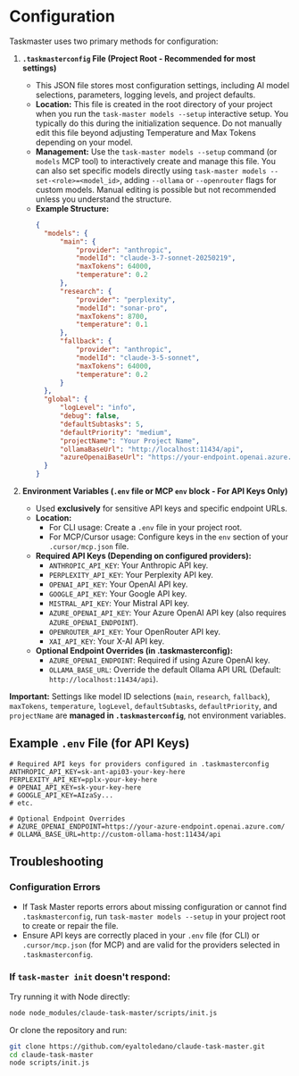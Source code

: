 # Configuration

Taskmaster uses two primary methods for configuration:

1.  **`.taskmasterconfig` File (Project Root - Recommended for most settings)**

    - This JSON file stores most configuration settings, including AI model selections, parameters, logging levels, and project defaults.
    - **Location:** This file is created in the root directory of your project when you run the `task-master models --setup` interactive setup. You typically do this during the initialization sequence. Do not manually edit this file beyond adjusting Temperature and Max Tokens depending on your model.
    - **Management:** Use the `task-master models --setup` command (or `models` MCP tool) to interactively create and manage this file. You can also set specific models directly using `task-master models --set-<role>=<model_id>`, adding `--ollama` or `--openrouter` flags for custom models. Manual editing is possible but not recommended unless you understand the structure.
    - **Example Structure:**
      ```json
      {
      	"models": {
      		"main": {
      			"provider": "anthropic",
      			"modelId": "claude-3-7-sonnet-20250219",
      			"maxTokens": 64000,
      			"temperature": 0.2
      		},
      		"research": {
      			"provider": "perplexity",
      			"modelId": "sonar-pro",
      			"maxTokens": 8700,
      			"temperature": 0.1
      		},
      		"fallback": {
      			"provider": "anthropic",
      			"modelId": "claude-3-5-sonnet",
      			"maxTokens": 64000,
      			"temperature": 0.2
      		}
      	},
      	"global": {
      		"logLevel": "info",
      		"debug": false,
      		"defaultSubtasks": 5,
      		"defaultPriority": "medium",
      		"projectName": "Your Project Name",
      		"ollamaBaseUrl": "http://localhost:11434/api",
      		"azureOpenaiBaseUrl": "https://your-endpoint.openai.azure.com/"
      	}
      }
      ```

2.  **Environment Variables (`.env` file or MCP `env` block - For API Keys Only)**
    - Used **exclusively** for sensitive API keys and specific endpoint URLs.
    - **Location:**
      - For CLI usage: Create a `.env` file in your project root.
      - For MCP/Cursor usage: Configure keys in the `env` section of your `.cursor/mcp.json` file.
    - **Required API Keys (Depending on configured providers):**
      - `ANTHROPIC_API_KEY`: Your Anthropic API key.
      - `PERPLEXITY_API_KEY`: Your Perplexity API key.
      - `OPENAI_API_KEY`: Your OpenAI API key.
      - `GOOGLE_API_KEY`: Your Google API key.
      - `MISTRAL_API_KEY`: Your Mistral API key.
      - `AZURE_OPENAI_API_KEY`: Your Azure OpenAI API key (also requires `AZURE_OPENAI_ENDPOINT`).
      - `OPENROUTER_API_KEY`: Your OpenRouter API key.
      - `XAI_API_KEY`: Your X-AI API key.
    - **Optional Endpoint Overrides (in .taskmasterconfig):**
      - `AZURE_OPENAI_ENDPOINT`: Required if using Azure OpenAI key.
      - `OLLAMA_BASE_URL`: Override the default Ollama API URL (Default: `http://localhost:11434/api`).

**Important:** Settings like model ID selections (`main`, `research`, `fallback`), `maxTokens`, `temperature`, `logLevel`, `defaultSubtasks`, `defaultPriority`, and `projectName` are **managed in `.taskmasterconfig`**, not environment variables.

## Example `.env` File (for API Keys)

```
# Required API keys for providers configured in .taskmasterconfig
ANTHROPIC_API_KEY=sk-ant-api03-your-key-here
PERPLEXITY_API_KEY=pplx-your-key-here
# OPENAI_API_KEY=sk-your-key-here
# GOOGLE_API_KEY=AIzaSy...
# etc.

# Optional Endpoint Overrides
# AZURE_OPENAI_ENDPOINT=https://your-azure-endpoint.openai.azure.com/
# OLLAMA_BASE_URL=http://custom-ollama-host:11434/api
```

## Troubleshooting

### Configuration Errors

- If Task Master reports errors about missing configuration or cannot find `.taskmasterconfig`, run `task-master models --setup` in your project root to create or repair the file.
- Ensure API keys are correctly placed in your `.env` file (for CLI) or `.cursor/mcp.json` (for MCP) and are valid for the providers selected in `.taskmasterconfig`.

### If `task-master init` doesn't respond:

Try running it with Node directly:

```bash
node node_modules/claude-task-master/scripts/init.js
```

Or clone the repository and run:

```bash
git clone https://github.com/eyaltoledano/claude-task-master.git
cd claude-task-master
node scripts/init.js
```
